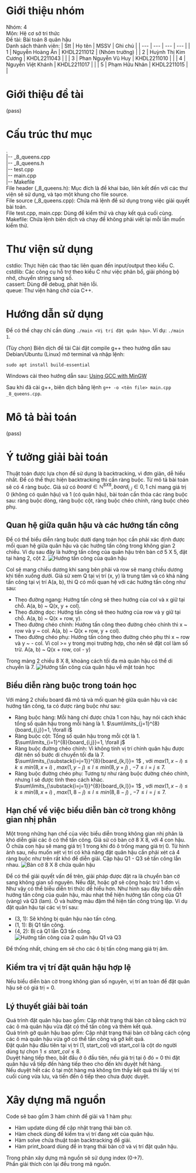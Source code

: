 # Giới thiệu nhóm
Nhóm: 4 <br>
Môn: Hệ cơ sở tri thức <br>
Đề tài: Bài toán 8 quân hậu <br>
Danh sách thành viên:
| Stt   | Họ tên                | MSSV          | Ghi chú       |
| ---   | ---                   | ---           | ---           |
| 1     | Nguyễn Hoàng Ân       | KHDL2211012   | (Nhóm trưởng) |
| 2     | Huỳnh Thị Kim Cương   | KHDL2211043   |               |
| 3     | Phan Nguyễn Vũ Huy    | KHDL2211010   |               |
| 4     | Nguyễn Việt Khánh     | KHDL2211017   |               |
| 5     | Phạm Hữu Nhân         | KHDL2211015   |               |


# Giới thiệu đề tài
(pass)

# Cấu trúc thư mục
<span>
. <br>
|-- _8_queens.cpp <br>
|-- _8_queens.h <br>
|-- test.cpp <br>
|-- main.cpp <br>
|-- Makefile <br>
File header (_8_queens.h): Mục đích là để khai báo, liên kết đến với các thư viện sẽ sử dụng, và tạo một khung cho file source. <br>
File source (_8_queens.cpp): Chứa mã lệnh để sử dụng trong việc giải quyết bài toán. <br>
File test.cpp, main.cpp: Dùng để kiểm thử và chạy kết quả cuối cùng. <br>
Makefile: Chứa lệnh biên dịch và chạy để không phải viết lại mỗi lần muốn kiểm thử. <br>
</span>

# Thư viện sử dụng
cstdio: Thực hiện các thao tác liên quan đến input/output theo kiểu C. <br>
cstdlib: Các công cụ hỗ trợ theo kiểu C như việc phân bổ, giải phóng bộ nhớ, chuyển string sang số. <br>
cassert: Dùng để debug, phát hiện lỗi. <br>
queue: Thư viện hàng chờ của C++.

# Hướng dẫn sử dụng
Để có thể chạy chỉ cần dùng `./main <Vị trí đặt quân hậu>`. Ví dụ: `./main 1`.

(Tùy chọn) Biên dịch đề tài
Cài đặt compile g++ theo hướng dẫn sau 
Debian/Ubuntu (Linux) mở terminal và nhập lệnh: <br>
```
sudo apt install build-essential
```

Windows cài theo hướng dẫn sau:
[Using GCC with MinGW](https://code.visualstudio.com/docs/cpp/config-mingw)

Sau khi đã cài g++, biên dịch bằng lệnh `g++ -o <tên file> main.cpp _8_queens.cpp`.
# Mô tả bài toán
(pass)

# Ý tưởng giải bài toán
Thuật toán được lựa chọn để sử dụng là backtracking, vì đơn giản, dễ hiểu nhất. Để có thể thực hiện backtracking thì cần ràng buộc. Từ mô tả bài toán sẽ có 4 ràng buộc. Giả sử có $board \in \mathbb{N}^{8 X 8}, board_{i,j} \in {0, 1}$ chỉ mang giá trị 0 (không có quân hậu) và 1 (có quân hậu), bài toán cần thỏa các ràng buộc sau: ràng buộc dòng, ràng buộc cột, ràng buộc chéo chính, ràng buộc chéo phụ. 

## Quan hệ giữa quân hậu và các hướng tấn công
Để có thể biểu diễn ràng buộc dưới dạng toán học cần phải xác định được mối quan hệ giữa quân hậu và các hướng tấn công trong không gian 2 chiều. Ví dụ sau đây là hướng tấn công của quân hậu trên bàn cờ 5 X 5, đặt tại hàng 2, cột 2.
![Hướng tấn công của quân hậu](imgs/Normal_direction.jpg)

Col sẽ mang chiều dương khi sang bên phải và row sẽ mang chiều dương khi tiến xuống dưới. Giả sử xem Q tại vị trí (x, y) là trung tâm và có khả năng tấn công tại vị trí A(a, b), thì Q có mối quan hệ với các hướng tấn công như sau:
- Theo đường ngang: Hướng tấn công sẽ theo hướng của col và x giữ tại chỗ. A(a, b) ~ Q(x, y + col). <br>
- Theo đường dọc: Hướng tấn công sẽ theo hướng của row và y giữ tại chỗ. A(a, b) ~ Q(x + row, y). <br>
- Theo đường chéo chính: Hướng tấn công theo đường chéo chính thì x ~ row và y ~ col. A(a, b) ~ Q(x + row, y + col). <br>
- Theo đường chéo phụ: Hướng tấn công theo đường chéo phụ thì x ~ row và y ~ - col. Vì col >= y trong mọi trường hợp, cho nên sẽ đặt col làm số trừ. A(a, b) ~ Q(x + row, col - y)

Trong mảng 2 chiều 8 X 8, khoảng cách tối đa mà quân hậu có thể di chuyển là 7.
![Hướng tấn công của quân hậu về mặt toán học](imgs/Math_direction.jpg)

## Biểu diễn ràng buộc trong toán học
Với mảng 2 chiều board đã mô tả và mối quan hệ giữa quân hậu và các hướng tấn công, ta có được ràng buộc như sau:
- Ràng buộc hàng: Mỗi hàng chỉ được chứa 1 con hậu, hay nói cách khác tổng số quân hậu trong mỗi hàng là 1. $\sum\limits_{j=1}^{8}{board_{i,j}}=1, \forall i$
- Ràng buộc cột: Tổng số quân hậu trong mỗi cột là 1. $\sum\limits_{i=1}^{8}{board_{i,j}}=1, \forall j$
- Ràng buộc đường chéo chính: Vì không tính vị trí chính quân hậu được đặt nên số bước di chuyển tối đa là 7. $\sum\limits_{\substack{i=j=1}}^{8}{board_{k,l}}= 1$ , với $max(1,x-i) \leq k \leq min(8,x+i)$ , $max(1, y-j)\leq l \leq min(8,y+j)$ , $-7 \leq i = j \leq 7$.
- Ràng buộc đường chéo phụ: Tương tự như ràng buộc đường chéo chính, nhưng l sẽ được tính theo cách khác.  $\sum\limits_{\substack{i=j=1}}^{8}{board_{k,l}}= 1$ , với $max(1,x-i) \leq k \leq min(8,x+i)$ , $max(1, 8-j)\leq l \leq min(8,8-j)$ , $-7 \leq i = j \leq 7$.

## Hạn chế về việc biểu diễn bàn cờ trong không gian nhị phân
Một trong những hạn chế của việc biểu diễn trong không gian nhị phân là khó diễn giải các ô có thể tấn công. Giả sử có bàn cờ 8 X 8, với 4 con hậu. Ô chứa con hậu sẽ mang giá trị 1 trong khi đó ô trống mang giá trị 0. Từ hình ảnh sau, nếu muốn xét vị trí có khả năng đặt quân hậu cần phải xét cả 4 ràng buộc như trên rất khó để diễn giải. Cặp hậu Q1 - Q3 sẽ tấn công lẫn nhau. 
![Bàn cờ 8 X 8 chứa quân hậu](imgs/Binary_8X8.jpg)

Để có thể giải quyết vấn đề trên, giải pháp được đặt ra là chuyển bàn cờ sang không gian số nguyên. Nếu đặt, hoặc gỡ sẽ cộng hoặc trừ 1 đơn vị. Như vậy có thể biễu diễn tri thức dễ hiểu hơn. Như hình sau đây biểu diễn hướng tấn công của quân hậu, màu nhạt thể hiện hướng tấn công của Q1 (vàng) và Q3 (lam). Ô và hướng màu đậm thể hiện tấn công trùng lặp. Ví dụ đặt quân hậu tại các vị trí sau:
- (3, 1): Sẽ không bị quân hậu nào tấn công.
- (1, 1): Bị Q1 tấn công.
- (4, 2): Bị cả Q1 lẫn Q3 tấn công.
![Hướng tấn công của 2 quân hậu Q1 và Q3](imgs/Q1Q3_direction.jpg)

Để thống nhất, chúng em sẽ cho các ô bị tấn công mang giá trị âm.

## Kiểm tra vị trí đặt quân hậu hợp lệ
Nếu biểu diễn bàn cờ trong không gian số nguyên, vị trí an toàn để đặt quân hậu sẽ có giá trị = 0.

## Lý thuyết giải bài toán
Quá trình đặt quân hậu bao gồm: Cập nhật trạng thái bàn cờ bằng cách trừ các ô mà quân hậu vừa đặt có thể tấn công và thêm kết quả.<br>
Quá trình gỡ quân hậu bao gồm: Cập nhật trạng thái bàn cờ bằng cách cộng các ô mà quân hậu vừa gỡ có thể tấn công và gỡ kết quả. <br>
Đặt quân hậu đầu tiên tại vị trí (1, start_col) với start_col là cột do người dùng tự chọn $1 \leq start\_col \leq 8$. <br>
Duyệt hàng tiếp theo, bắt đầu ở ô đầu tiên, nếu giá trị tại ô đó = 0 thì đặt quân hậu vầ tiếp đến hàng tiếp theo cho đến khi duyệt hết hàng. <br>
Nếu duyệt hết các ô tại một hàng mà không tìm thấy kết quả thì lấy vị trí cuối cùng vừa lưu, và tiến đến ô tiếp theo chưa được duyệt.

# Xây dựng mã nguồn
Code sẽ bao gồm 3 hàm chính để giải và 1 hàm phụ:
- Hàm update dùng để cập nhật trạng thái bàn cờ.
- Hàm check dùng để kiểm tra vị trí đang xét của quân hậu.
- Hàm solve chứa thuật toán backtracking để giải.
- Hàm print_board dùng để in trạng thái bàn cờ và vị trí đặt quân hậu.

Trong phân xây dựng mã nguồn sẽ sử dụng index (0->7).<br>
Phần giải thích còn lại đều trong mã nguồn.